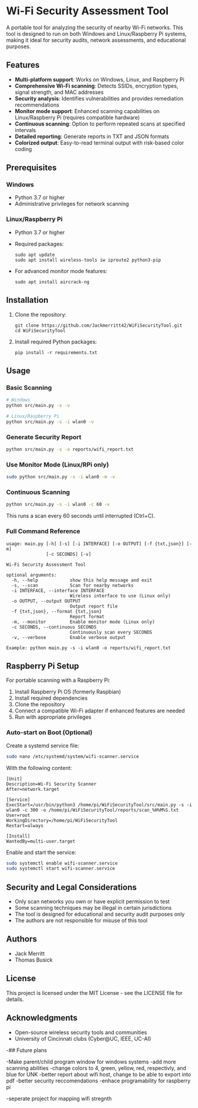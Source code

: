 # Wi-Fi Security Assessment Tool

A portable tool for analyzing the security of nearby Wi-Fi networks. This tool is designed to run on both Windows and Linux/Raspberry Pi systems, making it ideal for security audits, network assessments, and educational purposes.

## Features

- **Multi-platform support**: Works on Windows, Linux, and Raspberry Pi
- **Comprehensive Wi-Fi scanning**: Detects SSIDs, encryption types, signal strength, and MAC addresses
- **Security analysis**: Identifies vulnerabilities and provides remediation recommendations
- **Monitor mode support**: Enhanced scanning capabilities on Linux/Raspberry Pi (requires compatible hardware)
- **Continuous scanning**: Option to perform repeated scans at specified intervals
- **Detailed reporting**: Generate reports in TXT and JSON formats
- **Colorized output**: Easy-to-read terminal output with risk-based color coding

## Prerequisites

### Windows
- Python 3.7 or higher
- Administrative privileges for network scanning

### Linux/Raspberry Pi
- Python 3.7 or higher
- Required packages:
  ```
  sudo apt update
  sudo apt install wireless-tools iw iproute2 python3-pip
  ```

- For advanced monitor mode features:
  ```
  sudo apt install aircrack-ng
  ```

## Installation

1. Clone the repository:
   ```
   git clone https://github.com/Jackmerritt42/WiFiSecurityTool.git
   cd WiFiSecurityTool
   ```

2. Install required Python packages:
   ```
   pip install -r requirements.txt
   ```

## Usage

### Basic Scanning

```bash
# Windows
python src/main.py -s -v

# Linux/Raspberry Pi
python src/main.py -s -i wlan0 -v
```

### Generate Security Report

```bash
python src/main.py -s -o reports/wifi_report.txt
```

### Use Monitor Mode (Linux/RPi only)

```bash
sudo python src/main.py -s -i wlan0 -m -v
```

### Continuous Scanning

```bash
python src/main.py -s -i wlan0 -c 60 -v
```
This runs a scan every 60 seconds until interrupted (Ctrl+C).

### Full Command Reference

```
usage: main.py [-h] [-s] [-i INTERFACE] [-o OUTPUT] [-f {txt,json}] [-m]
               [-c SECONDS] [-v]

Wi-Fi Security Assessment Tool

optional arguments:
  -h, --help            show this help message and exit
  -s, --scan            Scan for nearby networks
  -i INTERFACE, --interface INTERFACE
                        Wireless interface to use (Linux only)
  -o OUTPUT, --output OUTPUT
                        Output report file
  -f {txt,json}, --format {txt,json}
                        Report format
  -m, --monitor         Enable monitor mode (Linux only)
  -c SECONDS, --continuous SECONDS
                        Continuously scan every SECONDS
  -v, --verbose         Enable verbose output

Example: python main.py -s -i wlan0 -o reports/wifi_report.txt
```

## Raspberry Pi Setup

For portable scanning with a Raspberry Pi:

1. Install Raspberry Pi OS (formerly Raspbian)
2. Install required dependencies
3. Clone the repository
4. Connect a compatible Wi-Fi adapter if enhanced features are needed
5. Run with appropriate privileges

### Auto-start on Boot (Optional)

Create a systemd service file:

```bash
sudo nano /etc/systemd/system/wifi-scanner.service
```

With the following content:

```
[Unit]
Description=Wi-Fi Security Scanner
After=network.target

[Service]
ExecStart=/usr/bin/python3 /home/pi/WiFiSecurityTool/src/main.py -s -i wlan0 -c 300 -o /home/pi/WiFiSecurityTool/reports/scan_%H%M%S.txt
User=root
WorkingDirectory=/home/pi/WiFiSecurityTool
Restart=always

[Install]
WantedBy=multi-user.target
```

Enable and start the service:

```bash
sudo systemctl enable wifi-scanner.service
sudo systemctl start wifi-scanner.service
```

## Security and Legal Considerations

- Only scan networks you own or have explicit permission to test
- Some scanning techniques may be illegal in certain jurisdictions
- The tool is designed for educational and security audit purposes only
- The authors are not responsible for misuse of this tool

## Authors

- Jack Merritt
- Thomas Busick

## License

This project is licensed under the MIT License - see the LICENSE file for details.

## Acknowledgments

- Open-source wireless security tools and communities
- University of Cincinnati clubs (Cyber@UC, IEEE, UC-AI)

-## Future plans

-Make parent/child program window for windows systems
-add more scanning abilities 
-change colors to 4, green, yellow, red, respectivly, and blue for UNK
-better report about wifi host, change to be able to export into pdf
-better security reccomendations
-enhace programability for raspberry pi 

-seperate project for mapping wifi stregnth 
